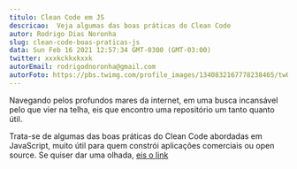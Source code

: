 ```yaml
---
titulo: Clean Code em JS
descricao:  Veja algumas das boas práticas do Clean Code
autor: Rodrigo Dias Noronha
slug: clean-code-boas-praticas-js
data: Sun Feb 16 2021 12:57:34 GMT-0300 (GMT-03:00)
twitter: xxxkckkxkxxk
autorEmail: rodrigodnoronha@gmail.com
autorFoto: https://pbs.twimg.com/profile_images/1340832167778238465/twOdLLSa_400x400.jpg
---
```


Navegando pelos profundos mares da internet, em uma busca incansável pelo que vier na telha, eis que encontro uma repositório um tanto quanto útil.

Trata-se de algumas das boas práticas do Clean Code abordadas em JavaScript, muito útil para quem constrói aplicações comerciais ou open source.
Se quiser dar uma olhada, [eis o link](https://github.com/ryanmcdermott/clean-code-javascript#variables)
